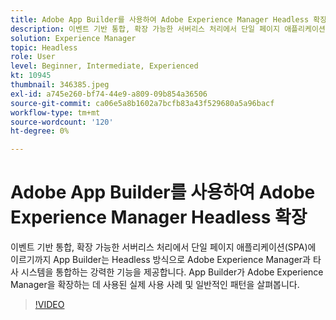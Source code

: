 ```yaml
---
title: Adobe App Builder를 사용하여 Adobe Experience Manager Headless 확장
description: 이벤트 기반 통합, 확장 가능한 서버리스 처리에서 단일 페이지 애플리케이션(SPA)에 이르기까지 App Builder는 Headless 방식으로 Adobe Experience Manager과 타사 시스템을 통합하는 강력한 기능을 제공합니다. App Builder가 Adobe Experience Manager을 확장하는 데 사용된 실제 사용 사례 및 일반적인 패턴을 살펴봅니다.
solution: Experience Manager
topic: Headless
role: User
level: Beginner, Intermediate, Experienced
kt: 10945
thumbnail: 346385.jpeg
exl-id: a745e260-bf74-44e9-a809-09b854a36506
source-git-commit: ca06e5a8b1602a7bcfb83a43f529680a5a96bacf
workflow-type: tm+mt
source-wordcount: '120'
ht-degree: 0%

---
```


# Adobe App Builder를 사용하여 Adobe Experience Manager Headless 확장

이벤트 기반 통합, 확장 가능한 서버리스 처리에서 단일 페이지 애플리케이션(SPA)에 이르기까지 App Builder는 Headless 방식으로 Adobe Experience Manager과 타사 시스템을 통합하는 강력한 기능을 제공합니다. App Builder가 Adobe Experience Manager을 확장하는 데 사용된 실제 사용 사례 및 일반적인 패턴을 살펴봅니다.

>[!VIDEO](https://video.tv.adobe.com/v/346385/?quality=12&learn=on)
